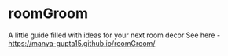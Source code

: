 # roomGroom
A little guide filled with ideas for your next room decor 
See here -  https://manya-gupta15.github.io/roomGroom/
